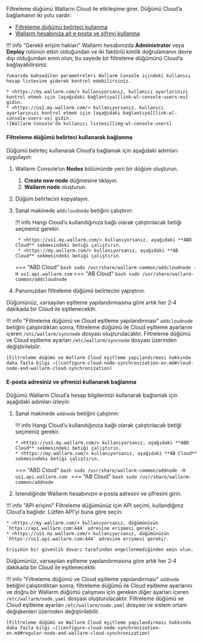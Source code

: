 [img-wl-console-users]:         ../images/check-users.png

[link-wl-console-us]:              https://us1.my.wallarm.com/
[link-wl-console-eu]:              https://my.wallarm.com/
[link-wl-console-users-us]:        https://us1.my.wallarm.com/settings/users
[link-wl-console-users-eu]:        https://my.wallarm.com/settings/users

[anchor-token]:                      #connecting-using-the-filtering-node-token
[anchor-credentials]:                      #connecting-using-your-email-and-password

Filtreleme düğümü Wallarm Cloud ile etkileşime girer. Düğümü Cloud’a bağlamanın iki yolu vardır:
* [Filtreleme düğümü belirteci kullanma][anchor-token]
* [Wallarm hesabınıza ait e‑posta ve şifreyi kullanma][anchor-credentials]

!!! info "Gerekli erişim hakları"
    Wallarm hesabınızda **Administrator** veya **Deploy** rolünün etkin olduğundan ve iki faktörlü kimlik doğrulamanın devre dışı olduğundan emin olun; bu sayede bir filtreleme düğümünü Cloud’a bağlayabilirsiniz.

    Yukarıda bahsedilen parametreleri Wallarm Console içindeki kullanıcı hesap listesine giderek kontrol edebilirsiniz.
    
    * <https://my.wallarm.com/> kullanıyorsanız, kullanıcı ayarlarınızı kontrol etmek için [aşağıdaki bağlantıya][link-wl-console-users-eu] gidin.
    * <https://us1.my.wallarm.com/> kullanıyorsanız, kullanıcı ayarlarınızı kontrol etmek için [aşağıdaki bağlantıya][link-wl-console-users-us] gidin.
    ![Wallarm Console'da kullanıcı listesi][img-wl-console-users]

#### Filtreleme düğümü belirteci kullanarak bağlanma

Düğümü belirteç kullanarak Cloud’a bağlamak için aşağıdaki adımları uygulayın:

1. Wallarm Console’un **Nodes** bölümünde yeni bir düğüm oluşturun.
    1. **Create new node** düğmesine tıklayın.
    2. **Wallarm node** oluşturun.
2. Düğüm belirtecini kopyalayın.
3. Sanal makinede `addcloudnode` betiğini çalıştırın:
    
    !!! info
        Hangi Cloud’u kullandığınıza bağlı olarak çalıştırılacak betiği seçmeniz gerekir.
        
        * <https://us1.my.wallarm.com/> kullanıyorsanız, aşağıdaki **ABD Cloud** sekmesindeki betiği çalıştırın.
        * <https://my.wallarm.com/> kullanıyorsanız, aşağıdaki **AB Cloud** sekmesindeki betiği çalıştırın.
    
    === "ABD Cloud"
        ``` bash
        sudo /usr/share/wallarm-common/addcloudnode -H us1.api.wallarm.com
        ```
    === "AB Cloud"
        ``` bash
        sudo /usr/share/wallarm-common/addcloudnode
        ```
        
4. Panonuzdan filtreleme düğümü belirtecini yapıştırın. 

Düğümünüz, varsayılan eşitleme yapılandırmasına göre artık her 2‑4 dakikada bir Cloud ile eşitlenecektir.

!!! info "Filtreleme düğümü ve Cloud eşitleme yapılandırması"
    `addcloudnode` betiğini çalıştırdıktan sonra, filtreleme düğümü ile Cloud eşitleme ayarlarını içeren `/etc/wallarm/syncnode` dosyası oluşturulacaktır. Filtreleme düğümü ve Cloud eşitleme ayarları `/etc/wallarm/syncnode` dosyası üzerinden değiştirilebilir.
    
    [Filtreleme düğümü ve Wallarm Cloud eşitleme yapılandırması hakkında daha fazla bilgi →](configure-cloud-node-synchronization-en.md#cloud-node-and-wallarm-cloud-synchronization)

#### E‑posta adresiniz ve şifrenizi kullanarak bağlanma

Düğümü Wallarm Cloud’a hesap bilgilerinizi kullanarak bağlamak için aşağıdaki adımları izleyin:

1.  Sanal makinede `addnode` betiğini çalıştırın:
    
    !!! info
        Hangi Cloud’u kullandığınıza bağlı olarak çalıştırılacak betiği seçmeniz gerekir.
        
        * <https://us1.my.wallarm.com/> kullanıyorsanız, aşağıdaki **ABD Cloud** sekmesindeki betiği çalıştırın.
        * <https://my.wallarm.com/> kullanıyorsanız, aşağıdaki **AB Cloud** sekmesindeki betiği çalıştırın.
    
    === "ABD Cloud"
        ```bash
        sudo /usr/share/wallarm-common/addnode -H us1.api.wallarm.com
        ```
    === "AB Cloud"
        ```bash
        sudo /usr/share/wallarm-common/addnode
        ```
    
2.  İstendiğinde Wallarm hesabınızın e‑posta adresini ve şifresini girin.

!!! info "API erişimi"
    Filtreleme düğümünüz için API seçimi, kullandığınız Cloud’a bağlıdır. Lütfen API’yi buna göre seçin:
    
    * <https://my.wallarm.com/> kullanıyorsanız, düğümünüzün `https://api.wallarm.com:444` adresine erişmesi gerekir.
    * <https://us1.my.wallarm.com/> kullanıyorsanız, düğümünüzün `https://us1.api.wallarm.com:444` adresine erişmesi gerekir.
    
    Erişimin bir güvenlik duvarı tarafından engellenmediğinden emin olun.

Düğümünüz, varsayılan eşitleme yapılandırmasına göre artık her 2‑4 dakikada bir Cloud ile eşitlenecektir.

!!! info "Filtreleme düğümü ve Cloud eşitleme yapılandırması"
    `addnode` betiğini çalıştırdıktan sonra, filtreleme düğümü ile Cloud eşitleme ayarlarını ve doğru bir Wallarm düğümü çalışması için gereken diğer ayarları içeren `/etc/wallarm/node.yaml` dosyası oluşturulacaktır. Filtreleme düğümü ve Cloud eşitleme ayarları `/etc/wallarm/node.yaml` dosyası ve sistem ortam değişkenleri üzerinden değiştirilebilir.
    
    [Filtreleme düğümü ve Wallarm Cloud eşitleme yapılandırması hakkında daha fazla bilgi →](configure-cloud-node-synchronization-en.md#regular-node-and-wallarm-cloud-synchronization)